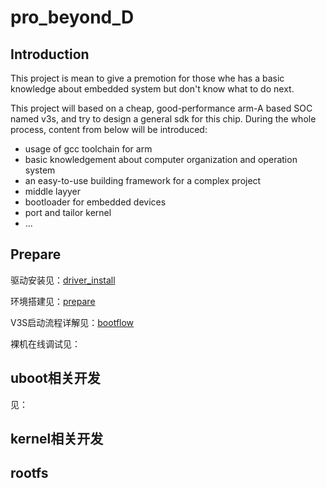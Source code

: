 # pro_beyond_D

## Introduction

This project is mean to give a premotion for those whe has a basic knowledge about embedded system but don't know what to do next.

This project will based on a cheap, good-performance arm-A based SOC named v3s, and try to design a general sdk for this chip. During the whole process, content from below will be introduced:

* usage of gcc toolchain for arm
* basic knowledgement about computer organization and operation system
* an easy-to-use building framework for a complex project
* middle layyer
* bootloader for embedded devices
* port and tailor kernel
* ...

## Prepare

驱动安装见：[driver_install](./tools/drivers/README.md)

环境搭建见：[prepare](./Prepare.md)

V3S启动流程详解见：[bootflow](./Bootflow.md)

裸机在线调试见：

## uboot相关开发

见：

## kernel相关开发

## rootfs
